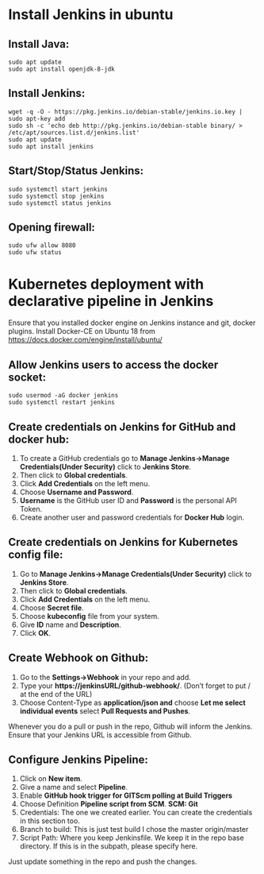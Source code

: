 # Install Jenkins in ubuntu

## Install Java:
    sudo apt update 
    sudo apt install openjdk-8-jdk

## Install Jenkins:
    wget -q -O - https://pkg.jenkins.io/debian-stable/jenkins.io.key | sudo apt-key add
    sudo sh -c 'echo deb http://pkg.jenkins.io/debian-stable binary/ > /etc/apt/sources.list.d/jenkins.list'
    sudo apt update
    sudo apt install jenkins

## Start/Stop/Status Jenkins:
    sudo systemctl start jenkins
    sudo systemctl stop jenkins
    sudo systemctl status jenkins

## Opening firewall:
    sudo ufw allow 8080
    sudo ufw status

# Kubernetes deployment with declarative pipeline in Jenkins

Ensure that you installed docker engine on Jenkins instance and git, docker plugins.
Install Docker-CE on Ubuntu 18 from https://docs.docker.com/engine/install/ubuntu/

## Allow Jenkins users to access the docker socket:
    sudo usermod -aG docker jenkins
    sudo systemctl restart jenkins

## Create credentials on Jenkins for GitHub and docker hub:

1. To create a GitHub credentials go to **Manage Jenkins->Manage Credentials(Under Security)** click to **Jenkins Store**.
2. Then click to **Global credentials**.
3. Click **Add Credentials** on the left menu.
4. Choose **Username and Password**.
5. **Username** is the GitHub user ID and **Password** is the personal API Token.
6. Create another user and password credentials for **Docker Hub** login.

## Create credentials on Jenkins for Kubernetes config file:

1. Go to **Manage Jenkins->Manage Credentials(Under Security)** click to **Jenkins Store**.
2. Then click to **Global credentials**.
3. Click **Add Credentials** on the left menu.
4. Choose **Secret file**.
5. Choose **kubeconfig** file from your system.
6. Give **ID** name and **Description**.
7. Click **OK**.

## Create Webhook on Github:

1. Go to the **Settings->Webhook** in your repo and add.
2. Type your **https://jenkinsURL/github-webhook/**.  (Don’t forget to put / at the end of the URL)
3. Choose Content-Type as **application/json and** choose **Let me select individual events** select **Pull Requests and Pushes**.

Whenever you do a pull or push in the repo, Github will inform the Jenkins. Ensure that your Jenkins URL is accessible from Github.

## Configure Jenkins Pipeline:

1. Click on **New item**.
2. Give a name and select **Pipeline**.
3. Enable **GitHub hook trigger for GITScm polling at Build Triggers**
4. Choose Definition **Pipeline script from SCM**.
   **SCM: Git**
5. Credentials: The one we created earlier. You can create the credentials in this section too.
6. Branch to build: This is just test build I chose the master origin/master
7. Script Path: Where you keep Jenkinsfile. We keep it in the repo base directory. If this is in the subpath, please specify here.

Just update something in the repo and push the changes.